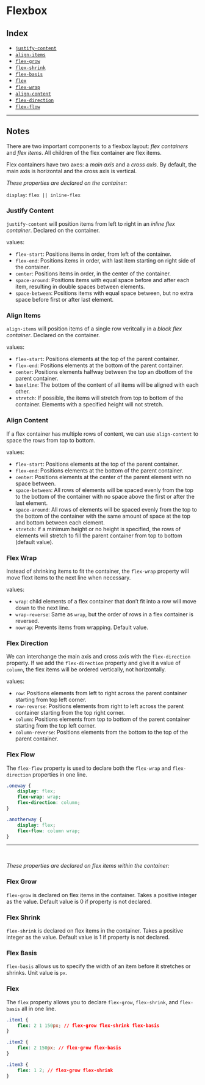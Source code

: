 # Flexbox

## Index
- [`justify-content`](#justify-content)
- [`align-items`](#align-items)
- [`flex-grow`](#flex-grow)
- [`flex-shrink`](#flex-shrink)
- [`flex-basis`](#flex-basis)
- [`flex`](#flex)
- [`flex-wrap`](#flex-wrap)
- [`align-content`](#align-content)
- [`flex-direction`](#flex-direction)
- [`flex-flow`](#flex-flow)

---

## Notes

There are two important components to a flexbox layout: _flex containers_ and _flex items_. All children of the flex container are flex items.

Flex containers have two axes: a _main axis_ and a _cross axis_. By default, the main axis is horizontal and the cross axis is vertical.

_These properties are declared on the container:_

`display`: `flex || inline-flex`

### Justify Content
`justify-content` will position items from left to right in an _inline flex container_. Declared on the container.

values:
- `flex-start`: Positions items in order, from left of the container.
- `flex-end`: Positions items in order, with last item starting on right side of the container.
- `center`: Positions items in order, in the center of the container.
- `space-around`: Positions items with equal space before and after each item, resulting in double spaces between elements.
- `space-between`: Positions items with equal space between, but no extra space before first or after last element.

### Align Items
`align-items` will position items of a single row veritcally in a _block flex container_. Declared on the container.

values:
- `flex-start`: Positions elements at the top of the parent container.
- `flex-end`: Positions elements at the bottom of the parent container.
- `center`: Positions elements halfway between the top an dbottom of the parent container.
- `baseline`: The bottom of the content of all items will be aligned with each other.
- `stretch`: If possible, the items will stretch from top to bottom of the container. Elements with a specified height will not stretch.

### Align Content
If a flex container has multiple rows of content, we can use `align-content` to space the rows from top to bottom.

values:
- `flex-start`: Positions elements at the top of the parent container.
- `flex-end`: Positions elements at the bottom of the parent container.
- `center`: Positions elements at the center of the parent element with no space between.
- `space-between`: All rows of elements will be spaced evenly from the top to the bottom of the container with no space above the first or after the last element.
- `space-around`: All rows of elements will be spaced evenly from the top to the bottom of the container with the same amount of space at the top and bottom between each element.
- `stretch`: if a minimum height or no height is specified, the rows of elements will stretch to fill the parent container from top to bottom (default value).

### Flex Wrap
Instead of shrinking items to fit the container, the `flex-wrap` property will move flext items to the next line when necessary.

values:
- `wrap`: child elements of a flex container that don’t fit into a row will move down to the next line.
- `wrap-reverse`: Same as `wrap`, but the order of rows in a flex container is reversed.
- `nowrap`: Prevents items from wrapping. Default value.

### Flex Direction
We can interchange the main axis and cross axis with the `flex-direction` property. If we add the `flex-direction` property and give it a value of `column`, the flex items will be ordered vertically, not horizontally.

values:
- `row`: Positions elements from left to right across the parent container starting from top left corner.
- `row-reverse`: Positions elements from right to left across the parent container starting from the top right corner.
- `column`: Positions elements from top to bottom of the parent container starting from the top left corner.
- `column-reverse`: Positions elements from the bottom to the top of the parent container.

### Flex Flow
The `flex-flow` property is used to declare both the `flex-wrap` and `flex-direction` properties in one line.

```css
.oneway {
    display: flex;
    flex-wrap: wrap;
    flex-direction: column;
}

.anotherway {
    display: flex;
    flex-flow: column wrap;
}
```

---

<br>

_These properties are declared on flex items within the container:_

### Flex Grow
`flex-grow` is declared on flex items in the container. Takes a positive integer as the value. Default value is 0 if property is not declared.

### Flex Shrink
`flex-shrink` is declared on flex items in the container. Takes a positive integer as the value. Default value is 1 if property is not declared.

### Flex Basis
`flex-basis` allows us to specify the width of an item before it stretches or shrinks. Unit value is `px`.

### Flex
The `flex` property allows you to declare `flex-grow`, `flex-shrink`, and `flex-basis` all in one line.

```css
.item1 {
    flex: 2 1 150px; // flex-grow flex-shrink flex-basis
}

.item2 {
    flex: 2 150px; // flex-grow flex-basis
}

.item3 {
    flex: 1 2; // flex-grow flex-shrink
}
```

